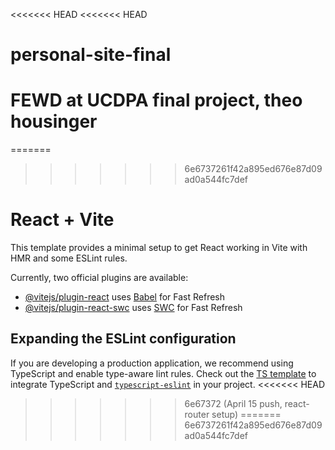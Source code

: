 <<<<<<< HEAD
<<<<<<< HEAD
# personal-site-final
FEWD at UCDPA final project, theo housinger
=======
=======
>>>>>>> 6e6737261f42a895ed676e87d09ad0a544fc7def
# React + Vite

This template provides a minimal setup to get React working in Vite with HMR and some ESLint rules.

Currently, two official plugins are available:

- [@vitejs/plugin-react](https://github.com/vitejs/vite-plugin-react/blob/main/packages/plugin-react/README.md) uses [Babel](https://babeljs.io/) for Fast Refresh
- [@vitejs/plugin-react-swc](https://github.com/vitejs/vite-plugin-react-swc) uses [SWC](https://swc.rs/) for Fast Refresh

## Expanding the ESLint configuration

If you are developing a production application, we recommend using TypeScript and enable type-aware lint rules. Check out the [TS template](https://github.com/vitejs/vite/tree/main/packages/create-vite/template-react-ts) to integrate TypeScript and [`typescript-eslint`](https://typescript-eslint.io) in your project.
<<<<<<< HEAD
>>>>>>> 6e67372 (April 15 push, react-router setup)
=======
>>>>>>> 6e6737261f42a895ed676e87d09ad0a544fc7def


